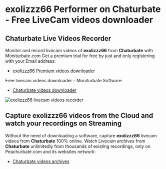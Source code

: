 # exolizzz66 Performer on Chaturbate - Free LiveCam videos downloader

## Chaturbate Live Videos Recorder

Monitor and record livecam videos of **exolizzz66** from **Chaturbate** with Moniturbate.com
Get a premium trial for free by just and only registering with your Email address:
* [exolizzz66 Premium videos downloader](https://moniturbate.com/request-demo-licence-key.html)

Free livecam videos downloader - Moniturbate Software:
* [Chaturbate videos downloader](https://moniturbate.com/moniturbate-download-software.html)

![exolizzz66 livecam videos recorder](https://peachurnet.com/templates/moniturbate-software.png)


## Capture exolizzz66 videos from the Cloud and watch your recordings on Streaming

Without the need of downloading a software, capture **exolizzz66** livecam videos from **Chaturbate** 100% online.
Watch Livecam archives from **Chaturbate** unlimitedly from thousands of existing recordings, only on Peachurbate.com and its websites network:
* [Chaturbate videos archives](https://peachurnet.com/)